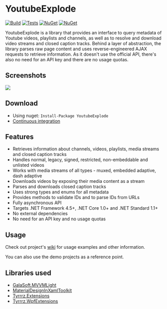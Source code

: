 # YoutubeExplode

[![Build](https://img.shields.io/appveyor/ci/Tyrrrz/YoutubeExplode/master.svg)](https://ci.appveyor.com/project/Tyrrrz/YoutubeExplode)
[![Tests](https://img.shields.io/appveyor/tests/Tyrrrz/YoutubeExplode/master.svg)](https://ci.appveyor.com/project/Tyrrrz/YoutubeExplode)
[![NuGet](https://img.shields.io/nuget/v/YoutubeExplode.svg)](https://nuget.org/packages/YoutubeExplode)
[![NuGet](https://img.shields.io/nuget/dt/YoutubeExplode.svg)](https://nuget.org/packages/YoutubeExplode)

YoutubeExplode is a library that provides an interface to query metadata of Youtube videos, playlists and channels, as well as to resolve and download video streams and closed caption tracks. Behind a layer of abstraction, the library parses raw page content and uses reverse-engineered AJAX requests to retrieve information. As it doesn't use the official API, there's also no need for an API key and there are no usage quotas.

## Screenshots

![](http://www.tyrrrz.me/Projects/YoutubeExplode/Images/1.png)

## Download

- Using nuget: `Install-Package YoutubeExplode`
- [Continuous integration](https://ci.appveyor.com/project/Tyrrrz/YoutubeExplode)

## Features

- Retrieves information about channels, videos, playlists, media streams and closed caption tracks
- Handles normal, legacy, signed, restricted, non-embeddable and unlisted videos
- Works with media streams of all types - muxed, embedded adaptive, dash adaptive
- Downloads videos by exposing their media content as a stream
- Parses and downloads closed caption tracks
- Uses strong types and enums for all metadata
- Provides methods to validate IDs and to parse IDs from URLs
- Fully asynchronous API
- Targets .NET Framework 4.5+, .NET Core 1.0+ and .NET Standard 1.1+
- No external dependencies
- No need for an API key and no usage quotas

## Usage

Check out project's [wiki](https://github.com/Tyrrrz/YoutubeExplode/wiki) for usage examples and other information.

You can also use the demo projects as a reference point.

## Libraries used

- [GalaSoft.MVVMLight](http://www.mvvmlight.net)
- [MaterialDesignInXamlToolkit](https://github.com/ButchersBoy/MaterialDesignInXamlToolkit)
- [Tyrrrz.Extensions](https://github.com/Tyrrrz/Extensions)
- [Tyrrrz.WpfExtensions](https://github.com/Tyrrrz/WpfExtensions)
